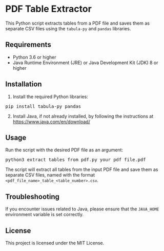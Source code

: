 # PDF Table Extractor

This Python script extracts tables from a PDF file and saves them as separate CSV files using the `tabula-py` and `pandas` libraries.

## Requirements

- Python 3.6 or higher
- Java Runtime Environment (JRE) or Java Development Kit (JDK) 8 or higher

## Installation

1. Install the required Python libraries:

<pre>
pip install tabula-py pandas
</pre>


2. Install Java, if not already installed, by following the instructions at https://www.java.com/en/download/

## Usage

Run the script with the desired PDF file as an argument:

<pre>
python3 extract_tables_from_pdf.py your_pdf_file.pdf
</pre>


The script will extract all tables from the input PDF file and save them as separate CSV files, named with the format `<pdf_file_name>_table_<table_number>.csv`.

## Troubleshooting

If you encounter issues related to Java, please ensure that the `JAVA_HOME` environment variable is set correctly. 

## License

This project is licensed under the MIT License.

